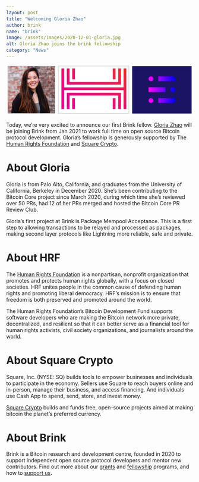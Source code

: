 ```yaml
---
layout: post
title: "Welcoming Gloria Zhao"
author: brink
name: "brink"
image: /assets/images/2020-12-01-gloria.jpg
alt: Gloria Zhao joins the brink fellowship
category: "News"
---
```


<img src="/assets/images/gloria-brink.png" alt="Gloria Zhao joins brink">

Today, we’re very excited to announce our first Brink fellow. [Gloria
Zhao][glozow] will be joining Brink from Jan 2021 to work full time on open
source Bitcoin protocol development. Gloria’s fellowship is generously
supported by The [Human Rights Foundation][hrf] and [Square Crypto][].

# About Gloria

Gloria is from Palo Alto, California, and graduates from the University of
California, Berkeley in December 2020. She’s been contributing to the Bitcoin
Core project since March 2020, during which time she’s reviewed over 50 PRs,
had 12 of her PRs merged and hosted the Bitcoin Core PR Review Club.

Gloria’s first project at Brink is Package Mempool Acceptance. This is a first
step to allowing transactions to be relayed and processed as packages, making
second layer protocols like Lightning more reliable, safe and private.

# About HRF

The [Human Rights Foundation][hrf] is a nonpartisan, nonprofit organization that
promotes and protects human rights globally, with a focus on closed societies.
HRF unites people in the common cause of defending human rights and promoting
liberal democracy. HRF’s mission is to ensure that freedom is both preserved
and promoted around the world.

The Human Rights Foundation’s Bitcoin Development Fund supports software
developers who are making the Bitcoin network more private, decentralized, and
resilient so that it can better serve as a financial tool for human rights
activists, civil society organizations, and journalists around the world.

# About Square Crypto

Square, Inc. (NYSE: SQ) builds tools to empower businesses and individuals to
participate in the economy. Sellers use Square to reach buyers online and
in-person, manage their business, and access financing. And individuals use
Cash App to spend, send, store, and invest money.

[Square Crypto][square crypto] builds and funds free, open-source projects
aimed at making bitcoin the planet’s preferred currency.

# About Brink

Brink is a Bitcoin research and development centre, founded in 2020 to support
independent open source protocol developers and mentor new contributors. Find
out more about our [grants][] and [fellowship][] programs, and how to [support
us][].

[glozow]: https://github.com/glozow
[hrf]: https://hrf.org/
[square crypto]: https://squarecrypto.org/
[grants]: /programs#grants
[fellowship]: /programs#fellowship
[support us]: /donors
